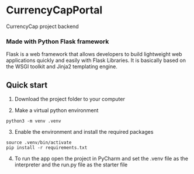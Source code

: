# CurrencyCapPortal

CurrencyCap project backend

### Made with Python Flask framework

Flask is a web framework that allows developers to build lightweight web applications quickly and easily with Flask
Libraries. It is basically based on the WSGI toolkit and Jinja2 templating engine.

## Quick start

1. Download the project folder to your computer

2. Make a virtual python environment

  ```
  python3 -m venv .venv
  ```

3. Enable the environment and install the required packages

  ```
  source .venv/bin/activate
  pip install -r requirements.txt
  ```

4. To run the app open the project in PyCharm and set the .venv file as the interpreter and the run.py file as the
   starter file

